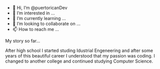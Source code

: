 - 👋 Hi, I’m @puertoricanDev
- 👀 I’m interested in ...
- 🌱 I’m currently learning ...
- 💞️ I’m looking to collaborate on ...
- 📫 How to reach me ...


My story so far...

After high school I started studing Idustrial Engeneering and after some years of this beautiful career I understood that my passion was coding. I changed to another college
and continued studying Computer Science.

